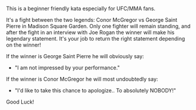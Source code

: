 This is a beginner friendly kata especially for UFC/MMA fans. 

It's a fight between the two legends: Conor McGregor vs George Saint Pierre in Madison Square Garden. Only one fighter will remain standing, and after the fight in an interview with Joe Rogan the winner will make his legendary statement. It's your job to return the right statement depending on the winner!

If the winner is George Saint Pierre he will obviously say:
- "I am not impressed by your performance."

If the winner is Conor McGregor he will most undoubtedly say:
- "I'd like to take this chance to apologize.. To absolutely NOBODY!"

Good Luck! 